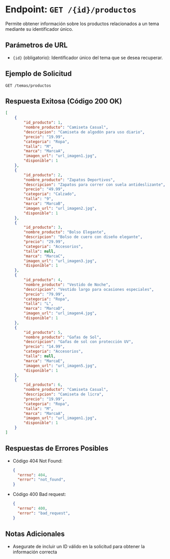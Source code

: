 # Endpoint: `GET /{id}/productos`

Permite obtener información sobre los productos relacionados a un tema mediante su
identificador único.

## Parámetros de URL
- `{id}` (obligatorio): Identificador único del tema que se desea recuperar.

## Ejemplo de Solicitud
```http
GET /temas/productos
```

## Respuesta Exitosa (Código 200 OK)
```json
[
    {
        "id_producto": 1,
        "nombre_producto": "Camiseta Casual",
        "descripcion": "Camiseta de algodón para uso diario",
        "precio": "19.99",
        "categoria": "Ropa",
        "talla": "M",
        "marca": "MarcaA",
        "imagen_url": "url_imagen1.jpg",
        "disponible": 1
    },
    {
        "id_producto": 2,
        "nombre_producto": "Zapatos Deportivos",
        "descripcion": "Zapatos para correr con suela antideslizante",
        "precio": "49.99",
        "categoria": "Calzado",
        "talla": "9",
        "marca": "MarcaB",
        "imagen_url": "url_imagen2.jpg",
        "disponible": 1
    },
    {
        "id_producto": 3,
        "nombre_producto": "Bolso Elegante",
        "descripcion": "Bolso de cuero con diseño elegante",
        "precio": "29.99",
        "categoria": "Accesorios",
        "talla": null,
        "marca": "MarcaC",
        "imagen_url": "url_imagen3.jpg",
        "disponible": 1
    },
    {
        "id_producto": 4,
        "nombre_producto": "Vestido de Noche",
        "descripcion": "Vestido largo para ocasiones especiales",
        "precio": "79.99",
        "categoria": "Ropa",
        "talla": "L",
        "marca": "MarcaD",
        "imagen_url": "url_imagen4.jpg",
        "disponible": 1
    },
    {
        "id_producto": 5,
        "nombre_producto": "Gafas de Sol",
        "descripcion": "Gafas de sol con protección UV",
        "precio": "14.99",
        "categoria": "Accesorios",
        "talla": null,
        "marca": "MarcaE",
        "imagen_url": "url_imagen5.jpg",
        "disponible": 1
    },
    {
        "id_producto": 6,
        "nombre_producto": "Camiseta Casual",
        "descripcion": "Camiseta de licra",
        "precio": "19.99",
        "categoria": "Ropa",
        "talla": "M",
        "marca": "MarcaA",
        "imagen_url": "url_imagen1.jpg",
        "disponible": 1
    }
]
```

## Respuestas de Errores Posibles
- Código 404 Not Found:

  ```json
  {
    "errno": 404,
    "error": "not_found",
  }
  ```

- Código 400 Bad request:
  ```json
  {
    "errno": 400,
    "error": "bad_request",
  }
  ``` 

## Notas Adicionales

- Asegurate de incluir un ID válido en la solicitud para obtener la información correcta
